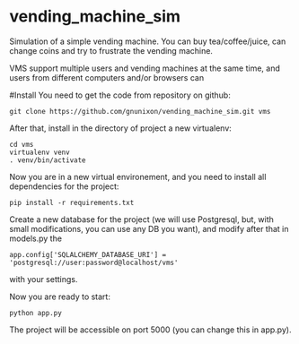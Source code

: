 # vending_machine_sim
Simulation of a simple vending machine. You can buy tea/coffee/juice, can change coins and try to frustrate the vending machine. 

VMS support multiple users and vending machines at the same time, and users from different computers and/or browsers can 

#Install
You need to get the code from repository on github:

    git clone https://github.com/gnunixon/vending_machine_sim.git vms

After that, install in the directory of project a new virtualenv:
  
    cd vms
    virtualenv venv
    . venv/bin/activate
  
Now you are in a new virtual environement, and you need to install all dependencies for the project:

    pip install -r requirements.txt
  
Create a new database for the project (we will use Postgresql, but, with small modifications, you can use any DB you want), and modify after that in models.py the

    app.config['SQLALCHEMY_DATABASE_URI'] = 'postgresql://user:password@localhost/vms'

with your settings.

Now you are ready to start:

    python app.py
  
The project will be accessible on port 5000 (you can change this in app.py).

